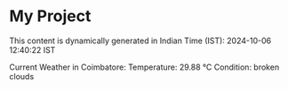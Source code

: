 # My Project

This content is dynamically generated in Indian Time (IST): 2024-10-06 12:40:22 IST


Current Weather in Coimbatore:
Temperature: 29.88 °C
Condition: broken clouds
